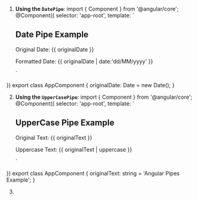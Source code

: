 1. **Using the `DatePipe`**: 
    import { Component } from '@angular/core';
@Component({
  selector: 'app-root',
  template: `
    <h2>Date Pipe Example</h2>
    <p>Original Date: {{ originalDate }}</p>
    <p>Formatted Date: {{ originalDate | date:'dd/MM/yyyy' }}</p>`
})
export class AppComponent {
  originalDate: Date = new Date();
}


2.  **Using the `UpperCasePipe`**:
 import { Component } from '@angular/core';
@Component({
  selector: 'app-root',
  template: `
    <h2>UpperCase Pipe Example</h2>
    <p>Original Text: {{ originalText }}</p>
    <p>Uppercase Text: {{ originalText | uppercase }}</p> `
})
export class AppComponent {
  originalText: string = 'Angular Pipes Example';
}

3. 
